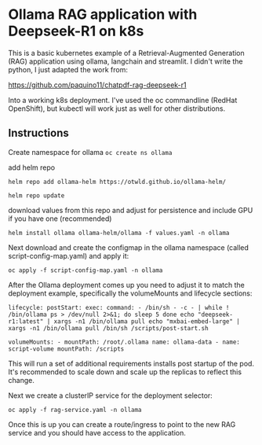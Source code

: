 # Ollama RAG application with Deepseek-R1 on k8s

This is a basic kubernetes example of a Retrieval-Augmented Generation (RAG) application using ollama, langchain and streamlit. I didn't write the python, I just adapted the work from:

https://github.com/paquino11/chatpdf-rag-deepseek-r1

Into a working k8s deployment. I've used the oc commandline (RedHat OpenShift), but kubectl will work just as well for other distributions. 

## Instructions

Create namespace for ollama
`oc create ns ollama`

add helm repo

`helm repo add ollama-helm https://otwld.github.io/ollama-helm/`

`helm repo update`

download values from this repo and adjust for persistence and include GPU if you have one (recommended)

`helm install ollama ollama-helm/ollama -f values.yaml -n ollama`

Next download and create the configmap in the ollama namespace (called script-config-map.yaml) and apply it:

`oc apply -f script-config-map.yaml -n ollama`

After the Ollama deployment comes up you need to adjust it to match the deployment example, specifically the volumeMounts and lifecycle sections:

`lifecycle:
          postStart:
            exec:
              command:
                - /bin/sh
                - -c
                - |
                  while ! /bin/ollama ps > /dev/null 2>&1; do
                    sleep 5
                  done
                  echo "deepseek-r1:latest" | xargs -n1 /bin/ollama pull
                  echo "mxbai-embed-large" | xargs -n1 /bin/ollama pull
                  /bin/sh /scripts/post-start.sh`

`volumeMounts:
        - mountPath: /root/.ollama
          name: ollama-data
        - name: script-volume
          mountPath: /scripts`

This will run a set of additional requirements installs post startup of the pod. It's recommended to scale down and scale up the replicas to reflect this change.

Next we create a clusterIP service for the deployment selector:

`oc apply -f rag-service.yaml -n ollama`

Once this is up you can create a route/ingress to point to the new RAG service and you should have access to the application. 


